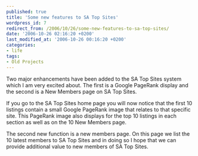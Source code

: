 ```yaml
---
published: true
title: 'Some new features to SA Top Sites'
wordpress_id: 7
redirect_from: /2006/10/26/some-new-features-to-sa-top-sites/
date: '2006-10-26 02:16:20 +0200'
last_modified_at: '2006-10-26 00:16:20 +0200'
categories:
- life
tags:
- Old Projects
---
```

Two major enhancements have been added to the SA Top Sites system which I am very excited about. The first is a Google PageRank display and the second is a New Members page on SA Top Sites.

If you go to the SA Top Sites home page you will now notice that the first 10 listings contain a small Google PageRank image that relates to that specific site. This PageRank image also displays for the top 10 listings in each section as well as on the 10 New Members page.

The second new function is a new members page. On this page we list the 10 latest members to SA Top Sites and in doing so I hope that we can provide additional value to new members of SA Top Sites.
